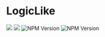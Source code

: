 # LogicLike

![](https://img.shields.io/npm/v/react?label=React&style=flat-square)
![](https://img.shields.io/npm/v/sass?label=sass&style=flat-square) 
![NPM Version](https://img.shields.io/npm/v/webpack?label=webpack)
![NPM Version](https://img.shields.io/npm/v/eslint?label=eslint)
